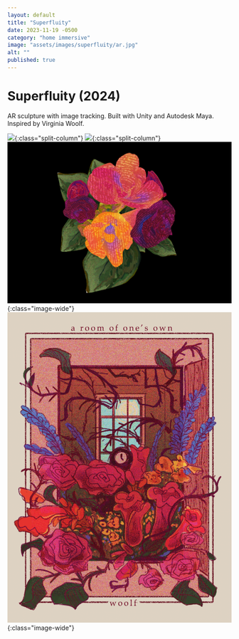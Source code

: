 ```yaml
---
layout: default
title: "Superfluity"
date: 2023-11-19 -0500
category: "home immersive"
image: "assets/images/superfluity/ar.jpg"
alt: ""
published: true
---
```


# Superfluity (2024)
AR sculpture with image tracking. Built with Unity and Autodesk Maya. Inspired by Virginia Woolf.

![](assets/images/superfluity/ar.jpg){:class="split-column"}
![](assets/images/superfluity/ar2.jpg){:class="split-column"}  
![](assets/images/superfluity/unity.png){:class="image-wide"}  
![](assets/images/superfluity/packet.png){:class="image-wide"}  